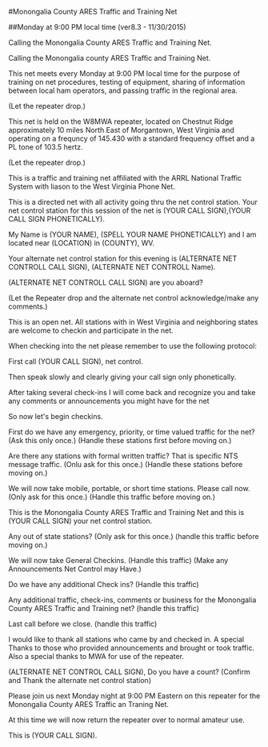 #Monongalia County ARES Traffic and Training Net

##Monday at 9:00 PM local time (ver8.3 - 11/30/2015)

Calling the Monongalia County ARES Traffic and Training Net.

Calling the Monongalia county ARES Traffic and Training Net.

This net meets every Monday at 9:00 PM local time for the purpose of training on net procedures, testing of equipment, sharing of information between local ham operators, and passing traffic in the regional area.

(Let the repeater drop.)

This net is held on the W8MWA repeater, located on Chestnut Ridge approximately 10 miles North East of Morgantown, West Virginia and operating on a frequncy of 145.430 with a standard frequency offset and a PL tone of 103.5 hertz.

(Let the repeater drop.)

This is a traffic and training net affiliated with the ARRL National Traffic System with liason to the West Virginia Phone Net.

This is a directed net with all activity going thru the net control station.  Your net control station for this session of the net is (YOUR CALL SIGN),(YOUR CALL SIGN PHONETICALLY).

My Name is (YOUR NAME), (SPELL YOUR NAME PHONETICALLY) and I am located near (LOCATION) in (COUNTY), WV.

Your alternate net control station for this evening is (ALTERNATE NET CONTROLL CALL SIGN), (ALTERNATE NET CONTROLL Name).

(ALTERNATE NET CONTROLL CALL SIGN) are you aboard?

(Let the Repeater drop and the alternate net control acknowledge/make any comments.)

This is an open net.  All stations with in West Virginia and neighboring states are welcome to checkin and participate in the net.

When checking into the net please remember to use the following protocol:

First call (YOUR CALL SIGN), net control.

Then speak slowly and clearly giving your call sign only phonetically.

After taking several check-ins I will come back and recognize you and take any comments or announcements you might have for the net


So now let's begin checkins.

First do we have any emergency, priority, or time valued traffic for the net?
(Ask this only once.)
(Handle these stations first before moving on.)

Are there any stations with formal written traffic?  That is specific NTS message traffic.
(Onlu ask for this once.)
(Handle these stations before moving on.)

We will now take mobile, portable, or short time stations.  Please call now.(Only ask for this once.)
(Handle this traffic before moving on.)

This is the Monongalia County ARES Traffic and Training Net and this is (YOUR CALL SIGN) your net control station.

Any out of state stations?
(Only ask for this once.)
(handle this traffic before moving on.)

We will now take General Checkins.
(Handle this traffic)
(Make any Announcements Net Control may Have.)

Do we have any additional Check ins?
(Handle this traffic)

Any additional traffic, check-ins, comments or business for the Monongalia County ARES Traffic and Training net?
(handle this traffic)

Last call before we close.
(handle this traffic)

I would like to thank all stations who came by and checked in.  A special Thanks to those who provided announcements and brought or took traffic.  Also a special thanks to MWA for use of the repeater.

(ALTERNATE NET CONTROL CALL SIGN), Do you have a count?
(Confirm and Thank the alternate net control station)

Please join us next Monday night at 9:00 PM Eastern on this repeater for the Monongalia County ARES Traffic an Traning Net.

At this time we will now return the repeater over to normal amateur use.

This is (YOUR CALL SIGN).

